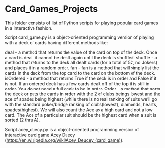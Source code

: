 # Card_Games_Projects

This folder consists of list of Python scripts for playing popular card games in a interactive fashion.

Script card_game.py is a object-oriented programming version of playing with a deck of cards having different methods like:

deal - a method that returns the value of the card on top of the deck.  Once a card is dealt it cannot be dealt again until the deck is shuffled.
shuffle - a method that returns to the deck all dealt cards (for a total of 52, no Jokers) and places it in a random order.
fan - fan is a method that will simply list the cards in the deck from the top card to the card on the bottom of the deck.
isOrdered - a method that returns True if the deck is in order and False if it is not.  If an ordered deck has a few cards dealt off of the top it is still in order. You do not need a full deck to be in order.
Order - a method that sorts the deck or puts the cards in order with the 2 of clubs beings lowest and the ace of spades being highest (while there is no real ranking of suits we’ll go with the standard poker/bridge ranking of clubs(lowest), diamonds, hearts, spades(highest).  We will also count the Ace as a high card and not a low card. The Ace of a particular suit should be the highest card when a suit is sorted (2 thru A). 

Script acey_duecy.py is a object-oriented programming version of interactive card game Acey Duecy (https://en.wikipedia.org/wiki/Acey_Deucey_(card_game)).
